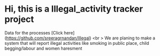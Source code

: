 # Hi, this is a Illegal_activity tracker project
Data for the processes <a hreh="https://github.com/sreeragrnandan/Illegal">[Click here] (https://github.com/sreeragrnandan/Illegal)</a>
<br \> We are planing to make a system that will report illegal activities like smoking in public place, child begging/labour and 
women haresment
